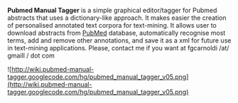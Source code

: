**Pubmed Manual Tagger** is a simple graphical editor/tagger for Pubmed abstracts that uses a dictionary-like approach. It makes easier the creation of personalised annotated text corpora for text-mining. It allows user to download abstracts from [PubMed](http://www.ncbi.nlm.nih.gov/) database, automatically recognise most terms, add and remove other annotations, and save it as a xml for future use in text-mining applications. Please, contact me if you want at fgcarnoldi /at/ gmaill / dot com


![http://wiki.pubmed-manual-tagger.googlecode.com/hg/pubmed_manual_tagger_v05.png](http://wiki.pubmed-manual-tagger.googlecode.com/hg/pubmed_manual_tagger_v05.png)